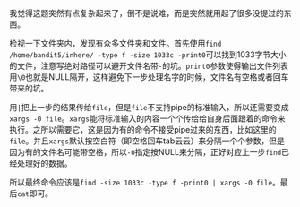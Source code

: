 我觉得这题突然有点复杂起来了，倒不是说难，而是突然就用起了很多没提过的东西。

检视一下文件夹内，发现有众多文件夹和文件。首先使用`find /home/bandit5/inhere/ -type f -size 1033c -print0`可以找到1033字节大小的文件，注意写绝对路径可以避开文件名带`-`的坑。`print0`参数使得输出文件列表用`\0`也就是NULL隔开，这样避免下一步处理名字的时候，文件名有空格或者回车带来的坑。

用`|`把上一步的结果传给`file`，但是`file`不支持pipe的标准输入，所以还需要变成`xargs -0 file`。`xargs`能将标准输入的内容一个个传给给自身后面跟着的命令来执行。之所以需要它，这是因为有的命令不接受pipe过来的东西，比如这里的`file`。并且`xargs`默认按空白符（即空格回车tab云云）来分隔一个个参数，但是因为有的文件名可能带空格，所以`-0`指定按NULL来分隔，正好对应上一步`find`已经处理好的数据。

所以最终命令应该是`find -size 1033c -type f -print0 | xargs -0 file`。最后`cat`即可。